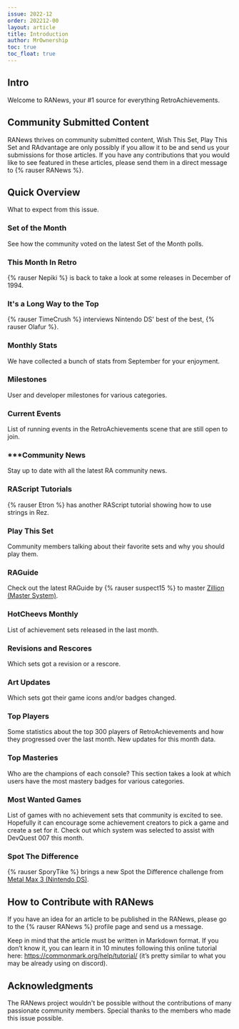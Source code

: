 ```yaml
---
issue: 2022-12
order: 202212-00
layout: article
title: Introduction
author: MrOwnership
toc: true
toc_float: true
---
```


## Intro
Welcome to RANews, your #1 source for everything RetroAchievements.

## Community Submitted Content
RANews thrives on community submitted content, Wish This Set, Play This Set and RAdvantage are only possibly if you allow it to be and send us your submissions for those articles. If you have any contributions that you would like to see featured in these articles, please send them in a direct message to {% rauser RANews %}.


## Quick Overview
What to expect from this issue.


### Set of the Month
See how the community voted on the latest Set of the Month polls.


### This Month In Retro
{% rauser Nepiki %} is back to take a look at some releases in December of 1994.


### It's a Long Way to the Top
{% rauser TimeCrush %} interviews Nintendo DS' best of the best, {% rauser Olafur  %}.


### Monthly Stats
We have collected a bunch of stats from September for your enjoyment.


### Milestones
User and developer milestones for various categories.


### Current Events
List of running events in the RetroAchievements scene that are still open to join.


### ***Community News
Stay up to date with all the latest RA community news.


### RAScript Tutorials
{% rauser Etron %} has another RAScript tutorial showing how to use strings in Rez.


### Play This Set
Community members talking about their favorite sets and why you should play them.


<!-- ### **Wish This Set
Wish This Set is intended to convince other members to request a game that doesn’t have an achievement set yet.

[For those who don't know if a game doesn't have achievements, you can Request a set for it by clicking in the `Request Set` link in the game's page.] -->


### RAGuide
Check out the latest RAGuide by {% rauser suspect15 %} to master [Zillion (Master System)](https://retroachievements.org/game/10969).


### HotCheevs Monthly
List of achievement sets released in the last month.


### Revisions and Rescores
Which sets got a revision or a rescore.


### Art Updates
Which sets got their game icons and/or badges changed.


### Top Players
Some statistics about the top 300 players of RetroAchievements and how they progressed over the last month. New updates for this month data.


<!-- ### **RAnniversaries
Highlighting the members who have been with us and for how long. -->


### Top Masteries
Who are the champions of each console? This section takes a look at which users have the most mastery badges for various categories.


### Most Wanted Games
List of games with no achievement sets that community is excited to see. Hopefully it can encourage some achievement creators to pick a game and create a set for it. Check out which system was selected to assist with DevQuest 007 this month.


### Spot The Difference
{% rauser SporyTike %} brings a new Spot the Difference challenge from [Metal Max 3 (Nintendo DS)](https://retroachievements.org/game/21459).


## How to Contribute with RANews
If you have an idea for an article to be published in the RANews, please go to the {% rauser RANews %} profile page and send us a message.

Keep in mind that the article must be written in Markdown format. If you don’t know it, you can learn it in 10 minutes following this online tutorial here: <https://commonmark.org/help/tutorial/> (it’s pretty similar to what you may be already using on discord).


## Acknowledgments
The RANews project wouldn't be possible without the contributions of many passionate community members. Special thanks to the members who made this issue possible.

|                                |                                  |                               |
| ------------------------------ | -------------------------------- | ----------------------------- |